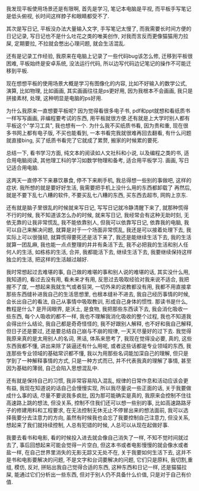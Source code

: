 我发现平板使用场景还是有限啊, 首先是学习, 笔记本电脑是平视, 而平板手写笔记是低头俯视, 长时间这样脖子和眼睛都受不了.

其次是写日记, 平板没办法大量输入文字, 手写笔记太慢了, 而我需要长时间方便的日记记录, 写日记也不是什么吐花之类的唯美创作, 对我而言反而更像猫猫用力拉屎, 定期要拉, 不拉就会憋出心理问题, 就会生活混乱.

还有是记录工作经验, 我原来在电脑上记录了一些代码bug该怎么修, 迁移到平板很困难, 平板始终是安卓系统, 没法运行代码, 所以边写代码边记笔记的操作不可能迁移到平板.

现在想想平板的使用场景大概是学习有图像化的内容, 比如不好输入的数学公式, 演算, 比如物理, 比如画画, 其实画画往往是ps更好用, 因为我根本不会画画, 我只是拼接素材, 处理, 这种明显是电脑的ps好用.

为什么我原来一直想要平板呢? 因为觉得看很多电子书, pdf和ppt就想和看纸质书一样写写画画, 非编程要考试的东西, 用平板就很方便.还有就是上大学时别人都有平板这个"学习工具", 我也想有一个. 
为什么我不买纸质书看, 因为贵和重, 现在很多书网上都有电子版, 不买也能看到, 一本书看完我就很难再回去翻看, 有什么问题就直接bing, 买了纸质书看完了它就成了累赘, 搬家的时候累的要死.

总结一下, 
看书学习方面, 纯文本的阅读如人文社科和小说, 以及编程之类的书, 适合用电脑阅读, 其他理工科的学习如数学物理和备考, 适合用平板学习. 
画画, 写日记适合用电脑.


这两天一直停不下来暴饮暴食, 停不下来刷手机, 我总得想一些别的事做吧, 这样的症状.
我所想的就是要好好生活, 我需要把手机上没什么用的东西都卸载了
再然后, 就是不要下乱七八糟的软件, 不要买乱七八糟的东西, 买东西去超市, 网购上京东. 

还有就是脑子里很乱的时候就来写日记, 写写日记就冷静清醒下来了, 就那种慌得不行的时候, 我不知道该怎么办的时候, 就来写日记, 我经常会有这种无助时刻, 无依无靠的让我非常慌乱, 我不能依靠别人, 但我可以依靠写日记, 依靠我的电脑, 我可以自己来解决问题, 就算是对于一个场面非常慌乱, 我还是可以接着处理下去, 我实际上可以很强韧, 就算慌得要死还是活下来了, 我还是能继续生活下去, 我的生活就算一团乱麻, 我也能一点点整理的井井有条活下去, 我不必把我的生活和别人任何人的生活, 如栋栋的生活, 合并, 我都能活下去, 继续生活下去, 我要继续保持这样独立的生活, 把这样的生活越过越好.

我时常想起过去难堪的事, 自己做的难堪的事和别人说的难堪的话, 其实没什么用, 我知道的, 看过去没有用, 看未来才有用, 反思过去吸取经验对我来说不适合, 我把握不了度, 一想起来我就生气或者狂哭, 一切外来的说教都没有用, 我都不用直接拿那些东西缝补进我自己的生活思想里, 也根本缝补不进去, 我自己经历事情的时候, 会长出自己的看法, 自己从事情中吸取教训, 形成自己身体的惯性.
那读书是什么, 教程是什么? 是开阔眼界, 是沃土, 是食物, 我把那些东西读下去, 我会消化吸收一些东西, 每个人吸收的都不一样, 我也不理解我消化吸收的整个过程, 我也不知道我会得出什么结论, 我自己都是奇奇怪怪的, 我不好跟别人解释, 也不好和我自己解释, 但日子还是要过, 还是要总结自己崩与不崩的规律, 一天天尽量好的过下去.
我觉得我原来真的是太用别人的名词, 黑话, 体系来思考了, 我现在觉得没必要, 真的, 这些东西我都不懂, 讲出来除了装逼还有什么用呢, 或者这些话都是专业领域的东西, 我连那些专业领域的基础常识都不懂, 我以为用那些名词能加深自己的理解, 但只是学到了一种解释事情的方式, 只是一种方式而已, 并不代表我真的理解了事情, 甚至因为基础的薄弱, 自己会陷入思想混乱中.

还有就是保持自己的习惯, 我非常容易陷入混乱, 规律的日常作息和活动应该会更有益, 我现在知道说的话自己会慢慢实现, 所以我尽量说一些正面的话, 关于我要做成什么事的话, 尽量不要说我多疯批, 因为那可能确实是真的, 我原来会控制不住往高速路上跳的想法, 但没关系, 控制不住我们还可以想一些别的事, 比如高速路路牙子的修建用料和工程要求, 在无法控制无休无止不停冒出来的想法面前, 我可以选择我要分去注意力的方向, 虽然有时候我也会忘了我要控制自己注意力, 但没关系, 想起来了我们就持续控制, 人总有犯错的时候, 人总可以从现在起做好事.

我要去看书和电影, 看的时候投入进去就会像自己消失了一样, 不知不觉时间就过去了, 事后回想起来可能会觉得一片空白, 但这本书或者电影慢慢的就会像水或者盐一样, 在自己世界里消失的无影无踪又无处不在, 关于我要如何生活下去, 这并不是书和电影要解决的问题, 不是文字和台词要解决的问题, 它们只是原料, 我切割,重组, 模仿, 反对, 拼贴出我自己觉得合适的东西, 这种东西和日记一样, 还是猫猫拉屎, 能通过它们分析出一些东西, 但对于别人仍不具备什么价值, 只是对于自己有价值.












